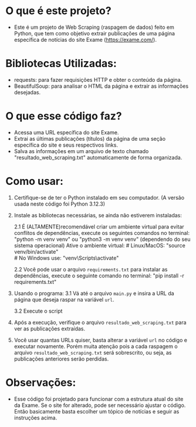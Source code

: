 # O que é este projeto?
- Este é um projeto de Web Scraping (raspagem de dados) feito em Python, que tem como objetivo extrair publicações de uma página específica de notícias do site Exame (https://exame.com/).

# Bibliotecas Utilizadas:
- requests: para fazer requisições HTTP e obter o conteúdo da página.
- BeautifulSoup: para analisar o HTML da página e extrair as informações desejadas.

# O que esse código faz?
- Acessa uma URL específica do site Exame.
- Extrai as últimas publicações (títulos) da página de uma seção específica do site e seus respectivos links. 
- Salva as informações em um arquivo de texto chamado "resultado_web_scraping.txt" automaticamente de forma organizada.

# Como usar:
1. Certifique-se de ter o Python instalado em seu computador. (A versão usada neste código foi Python 3.12.3)

2. Instale as bibliotecas necessárias, se ainda não estiverem instaladas:

    2.1 É (ALTAMENTE)recomendável criar um ambiente virtual para evitar conflitos de dependências, execute os seguintes comandos no terminal:
        "python -m venv venv" ou "python3 -m venv venv" (dependendo do seu sistema operacional)
        Ative o ambiente virtual:
        # Linux/MacOS: "source venv/bin/activate"  
        # No Windows use: "venv\Scripts\activate"

    2.2 Você pode usar o arquivo `requirements.txt` para instalar as dependências, execute o seguinte comando no terminal:
        "pip install -r requirements.txt"

3. Usando o programa:
    3.1 Vá até o arquivo `main.py` e insira a URL da página que deseja raspar na variável `url`.

    3.2 Execute o script
    
4. Após a execução, verifique o arquivo `resultado_web_scraping.txt` para ver 
as publicações extraídas.

5. Você usar quantas URLs quiser, basta alterar a variável `url` no código e executar novamente. Porém muita atenção pois a cada raspagem o arquivo `resultado_web_scraping.txt` será sobrescrito, ou seja, as publicações anteriores serão perdidas.

# Observações:
- Esse código foi projetado para funcionar com a estrutura atual do site da Exame. Se o site for alterado, pode ser necessário ajustar o código. Então basicamente basta escolher um tópico de notícias e seguir as instruções acima.